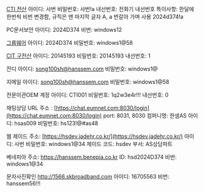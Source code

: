 [CTI 전산](http://aha.hanssem.com)
아이디: 사번
비밀번호: 사번!a
내선번호: 전화기 내선번호
특이사항: 한달에 한번씩 비번 변경함, 규칙은 맨 마지막 글자 A, a 번갈아 가며 사용
2024d374!a

PC문서보안
아이디: 2024D374
비번: windows12

[그룹웨어](https://login.hanssem.com/ssologin/index.do)
아이디: 2024D374
비밀번호: windows1@58

[CIT 구전산](http://aha.hanssem.com:9090/)
아이디: 20145193
비밀번호: 20145193
내선번호: 1

잔디
아이디: song100sh@hanssem.com
비밀번호: windows1@

지메일
아이디: song100sh@hanssem.com
비밀번호: windows1@58

전문이관OEM 계정
아이디: CTI001
비밀번호: 1q2w3e4r!!!
내선번호: 0

채팅상담 URL 주소 : [https://chat.eumnet.com:8030/login](https://chat.eumnet.com:8030/login) 
port: 8031, 8030
컴퍼니명: 한샘AS 
아이디: hsas009 
비밀번호: hs123!@#as48

웹 제이드 
주소: [https://hsdev.jadehr.co.kr/](https://hsdev.jadehr.co.kr/)
아이디: 사번
비밀번호: windows1@34
제이드 코드: hsdev
부서: AS상담파트

베네피아
주소: https://hanssem.benepia.co.kr
ID: hsd2024D374
비번: windows1@34

문자사진확인
http://1566.skbroadband.com
아이디: 16705563
비번: hanssem56!!!

